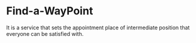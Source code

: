 # Find-a-WayPoint
It is a service that sets the appointment place of intermediate position that everyone can be satisfied with.

